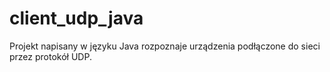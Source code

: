 # client_udp_java
Projekt napisany w języku Java rozpoznaje urządzenia podłączone do sieci przez protokół UDP.
